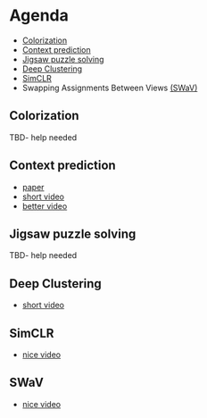 # Agenda
* [Colorization](#colorization)
* [Context prediction](#context-prediction)
* [Jigsaw puzzle solving](#jigsaw-puzzle-solving)
* [Deep Clustering](#deep-clustering)
* [SimCLR](#simclr)
* Swapping Assignments Between Views [(SWaV)](#swav)

## Colorization
TBD- help needed

## Context prediction
* [paper](https://arxiv.org/abs/1505.05192) 
* [short video](https://www.youtube.com/watch?v=dUgRR-JFE8s)
* [better video](https://www.youtube.com/watch?v=tPNrxno8B8I)

## Jigsaw puzzle solving
TBD- help needed

## Deep Clustering
* [short video](https://www.youtube.com/watch?v=0m5GNDo-CFM)

## SimCLR
* [nice video](https://www.youtube.com/watch?v=APki8LmdJwY)

## SWaV
* [nice video](https://www.youtube.com/watch?v=jCg97EAVsy8)
